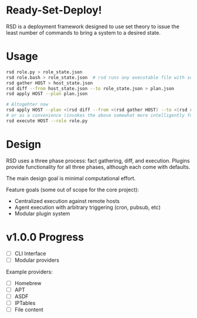 # Ready-Set-Deploy!

RSD is a deployment framework designed to use set theory to issue the least number of commands to bring a system to a desired state.

# Usage

```bash
rsd role.py > role_state.json
rsd role.bash > role_state.json  # rsd runs any executable file with some small hooks to validate output
rsd gather HOST > host_state.json
rsd diff --from host_state.json --to role_state.json > plan.json
rsd apply HOST --plan plan.json

# Altogehter now
rsd apply HOST --plan <(rsd diff --from <(rsd gather HOST) --to <(rsd role.py) )
# or as a convenience (invokes the above somewhat more intelligently for multiple hosts)
rsd execute HOST --role role.py
```

# Design

RSD uses a three phase process: fact gathering, diff, and execution.
Plugins provide functionality for all three phases, although each come with defaults.

The main design goal is minimal computational effort.

Feature goals (some out of scope for the core project):

* Centralized execution against remote hosts
* Agent execution with arbitrary triggering (cron, pubsub, etc)
* Modular plugin system

# v1.0.0 Progress

- [ ] CLI Interface
- [ ] Modular providers

Example providers:

- [ ] Homebrew
- [ ] APT
- [ ] ASDF
- [ ] IPTables
- [ ] File content
